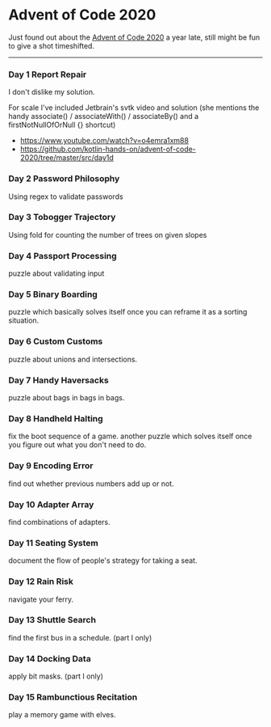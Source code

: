 Advent of Code 2020
===================

Just found out about the [Advent of Code 2020] a year late, still might be fun to give a shot timeshifted.

[Advent of Code 2020]:https://adventofcode.com/2020

---

### Day 1 Report Repair

I don't dislike my solution.

For scale I've included Jetbrain's svtk video and solution (she mentions the handy associate() / associateWith() / associateBy() and a firstNotNullOfOrNull {} shortcut)

- https://www.youtube.com/watch?v=o4emra1xm88
- https://github.com/kotlin-hands-on/advent-of-code-2020/tree/master/src/day1d

### Day 2 Password Philosophy

Using regex to validate passwords

### Day 3 Tobogger Trajectory

Using fold for counting the number of trees on given slopes

### Day 4 Passport Processing

puzzle about validating input

### Day 5 Binary Boarding

puzzle which basically solves itself once you can reframe it as a sorting situation.

### Day 6 Custom Customs

puzzle about unions and intersections.

### Day 7 Handy Haversacks

puzzle about bags in bags in bags.

### Day 8 Handheld Halting

fix the boot sequence of a game. another puzzle which solves itself once you figure out what you don't need to do.

### Day 9 Encoding Error

find out whether previous numbers add up or not.

### Day 10 Adapter Array

find combinations of adapters. 

### Day 11 Seating System

document the flow of people's strategy for taking a seat.

### Day 12 Rain Risk

navigate your ferry.

### Day 13 Shuttle Search

find the first bus in a schedule. (part I only)

### Day 14 Docking Data

apply bit masks. (part I only)

### Day 15 Rambunctious Recitation

play a memory game with elves.
